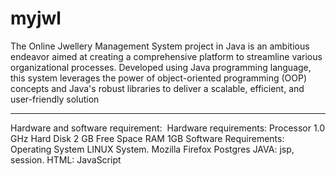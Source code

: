 # myjwl
 
The Online Jwellery Management System project in Java is an ambitious endeavor aimed at creating a comprehensive platform to streamline various organizational processes. Developed using Java programming language, this system leverages the power of object-oriented programming (OOP) concepts and Java's robust libraries to deliver a scalable, efficient, and user-friendly solution


-------------------------------------------------------------------------------------------------------------
Hardware and software requirement: 
Hardware requirements:
            Processor 1.0 GHz
            Hard Disk 2 GB Free Space
            RAM 1GB
Software Requirements:
 Operating System LINUX System.
            Mozilla Firefox
            Postgres
            JAVA:  jsp, session.
             HTML: JavaScript


